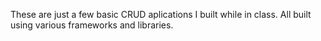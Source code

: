 These are just a few basic CRUD aplications I built while in class. All built using various frameworks and libraries.
